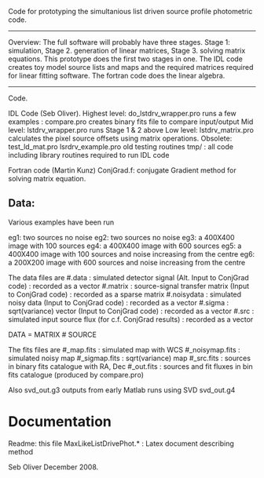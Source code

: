 Code for prototyping the simultanious list driven source profile photometric code.

---------------------------------------
Overview:
The full software will probably have three stages.  Stage 1: simulation, Stage 2. generation of linear matrices, Stage 3. solving matrix equations.  This prototype does the first two stages in one. 
The IDL code creates toy model source lists and maps and the required matrices required for linear fitting software. The fortran code does the linear algebra.

---------------------------------------
Code.

IDL Code (Seb Oliver).
Highest level: do_lstdrv_wrapper.pro runs a few examples
	     : compare.pro creates binary fits file to compare input/output
Mid level: lstdrv_wrapper.pro runs Stage 1 & 2 above
Low level: lstdrv_matrix.pro calculates the pixel source offsets using matrix operations.
Obsolete: test_ld_mat.pro lsrdrv_example.pro old testing routines
tmp/ : all code including library routines required to run IDL code

Fortran code (Martin Kunz)
ConjGrad.f: conjugate Gradient method for solving matrix equation.


Data:
--------------------------------------------------
Various examples have been run

eg1: two sources no noise
eg2: two sources no noise
eg3: a 400X400 image with 100 sources
eg4: a 400X400 image with 600 sources
eg5: a 400X400 image with 100 sources and noise increasing from the centre
eg6: a 200X200 image with 600 sources and noise increasing from the centre

The data files are
#.data      : simulated detector signal       (Alt. Input to ConjGrad code)
	    : recorded as a vector
#.matrix    : source-signal transfer matrix   (Input to ConjGrad code)
	    : recorded as a sparse matrix
#.noisydata : simulated noisy data            (Input to ConjGrad code)
	    : recorded as a vector
#.sigma     : sqrt(variance) vector           (Input to ConjGrad code)
	    : recorded as a vector
#.src        : simulated input source flux     (for c.f. ConjGrad results)
	    : recorded as a vector

DATA = MATRIX # SOURCE

The fits files are
#_map.fits        : simulated map with WCS
#_noisymap.fits   : simulated noisy map
#_sigmap.fits     : sqrt(variance) map
#_src.fits        : sources in binary fits catalogue with RA, Dec
#_out.fits	  : sources and fit fluxes in bin fits catalogue (produced by compare.pro)


Also
svd_out.g3 outputs from early Matlab runs using SVD
svd_out.g4 


Documentation
==============

Readme: this file
MaxLikeListDrivePhot.* : Latex document describing method









Seb Oliver December 2008.